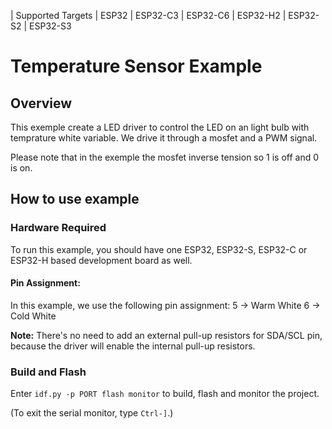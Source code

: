 | Supported Targets | ESP32 | ESP32-C3 | ESP32-C6 | ESP32-H2 | ESP32-S2 | ESP32-S3

# Temperature Sensor Example

## Overview

This exemple create a LED driver to control the LED on an light bulb with temprature white variable. We drive it through a mosfet and a PWM signal.

Please note that in the exemple the mosfet inverse tension so 1 is off and 0 is on.

## How to use example

### Hardware Required

To run this example, you should have one ESP32, ESP32-S, ESP32-C or ESP32-H based development board as well. 

#### Pin Assignment:

In this example, we use the following pin assignment:
    5 -> Warm White
    6 -> Cold White

**Note:** There's no need to add an external pull-up resistors for SDA/SCL pin, because the driver will enable the internal pull-up resistors.

### Build and Flash

Enter `idf.py -p PORT flash monitor` to build, flash and monitor the project.

(To exit the serial monitor, type ``Ctrl-]``.)
